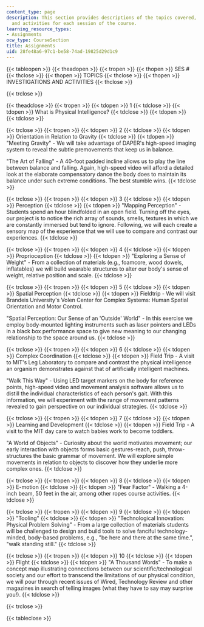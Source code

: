 ```yaml
---
content_type: page
description: This section provides descriptions of the topics covered, investigations,
  and activities for each session of the course.
learning_resource_types:
- Assignments
ocw_type: CourseSection
title: Assignments
uid: 28fe48a6-97c1-be58-74ad-19825d29d1c9
---
```


{{< tableopen >}}
{{< theadopen >}}
{{< tropen >}}
{{< thopen >}}
SES #
{{< thclose >}}
{{< thopen >}}
TOPICS
{{< thclose >}}
{{< thopen >}}
INVESTIGATIONS AND ACTIVITIES
{{< thclose >}}

{{< trclose >}}

{{< theadclose >}}
{{< tropen >}}
{{< tdopen >}}
1
{{< tdclose >}}
{{< tdopen >}}
What is Physical Intelligence?
{{< tdclose >}}
{{< tdopen >}}
 
{{< tdclose >}}

{{< trclose >}}
{{< tropen >}}
{{< tdopen >}}
2
{{< tdclose >}}
{{< tdopen >}}
Orientation in Relation to Gravity
{{< tdclose >}}
{{< tdopen >}}
"Meeting Gravity" - We will take advantage of DAPER's high-speed imaging system to reveal the subtle premovements that keep us in balance.  
  
"The Art of Falling" - A 40-foot padded incline allows us to play the line between balance and falling. Again, high-speed video will afford a detailed look at the elaborate compensatory dance the body does to maintain its balance under such extreme conditions. The best stumble wins.
{{< tdclose >}}

{{< trclose >}}
{{< tropen >}}
{{< tdopen >}}
3
{{< tdclose >}}
{{< tdopen >}}
Perception
{{< tdclose >}}
{{< tdopen >}}
"Mapping Perception" - Students spend an hour blindfolded in an open field. Turning off the eyes, our project is to notice the rich array of sounds, smells, textures in which we are constantly immersed but tend to ignore. Following, we will each create a sensory map of the experience that we will use to compare and contrast our experiences.
{{< tdclose >}}

{{< trclose >}}
{{< tropen >}}
{{< tdopen >}}
4
{{< tdclose >}}
{{< tdopen >}}
Proprioception
{{< tdclose >}}
{{< tdopen >}}
"Exploring a Sense of Weight" - From a collection of materials (e.g., foamcore, wood dowels, inflatables) we will build wearable structures to alter our body's sense of weight, relative position and scale.
{{< tdclose >}}

{{< trclose >}}
{{< tropen >}}
{{< tdopen >}}
5
{{< tdclose >}}
{{< tdopen >}}
Spatial Perception
{{< tdclose >}}
{{< tdopen >}}
Fieldtrip - We will visit Brandeis University's Volen Center for Complex Systems: Human Spatial Orientation and Motor Control.  
  
"Spatial Perception: Our Sense of an 'Outside' World" - In this exercise we employ body-mounted lighting instruments such as laser pointers and LEDs in a black box performance space to give new meaning to our changing relationship to the space around us.
{{< tdclose >}}

{{< trclose >}}
{{< tropen >}}
{{< tdopen >}}
6
{{< tdclose >}}
{{< tdopen >}}
Complex Coordination
{{< tdclose >}}
{{< tdopen >}}
Field Trip - A visit to MIT's Leg Laboratory to compare and contrast the physical intelligence an organism demonstrates against that of artificially intelligent machines.  
  
"Walk This Way" - Using LED target markers on the body for reference points, high-speed video and movement analysis software allows us to distill the individual characteristics of each person's gait. With this information, we will experiment with the range of movement patterns revealed to gain perspective on our individual strategies.
{{< tdclose >}}

{{< trclose >}}
{{< tropen >}}
{{< tdopen >}}
7
{{< tdclose >}}
{{< tdopen >}}
Learning and Development
{{< tdclose >}}
{{< tdopen >}}
Field Trip - A visit to the MIT day care to watch babies work to become toddlers.  
  
"A World of Objects" - Curiosity about the world motivates movement; our early interaction with objects forms basic gestures-reach, push, throw-structures the basic grammar of movement. We will explore simple movements in relation to objects to discover how they underlie more complex ones.
{{< tdclose >}}

{{< trclose >}}
{{< tropen >}}
{{< tdopen >}}
8
{{< tdclose >}}
{{< tdopen >}}
E-motion
{{< tdclose >}}
{{< tdopen >}}
"Fear Factor" - Walking a 4-inch beam, 50 feet in the air, among other ropes course activities.
{{< tdclose >}}

{{< trclose >}}
{{< tropen >}}
{{< tdopen >}}
9
{{< tdclose >}}
{{< tdopen >}}
"Tooling"
{{< tdclose >}}
{{< tdopen >}}
"Technological Innovation: Physical Problem Solving" - From a large collection of materials students will be challenged to design and build tools to solve fanciful technology-minded, body-based problems, e.g., "be here and there at the same time.", "walk standing still."
{{< tdclose >}}

{{< trclose >}}
{{< tropen >}}
{{< tdopen >}}
10
{{< tdclose >}}
{{< tdopen >}}
Flight
{{< tdclose >}}
{{< tdopen >}}
"A Thousand Words" - To make a concept map illustrating connections between our scientific/technological society and our effort to transcend the limitations of our physical condition, we will pour through recent issues of Wired, Technology Review and other magazines in search of telling images (what they have to say may surprise you!).
{{< tdclose >}}

{{< trclose >}}

{{< tableclose >}}